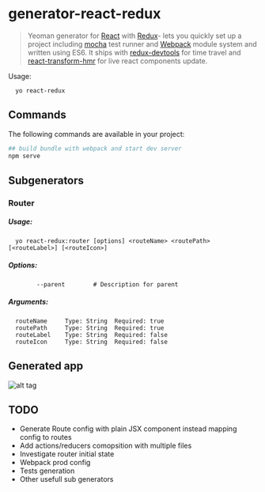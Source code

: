 # generator-react-redux

> Yeoman generator for [React](http://facebook.github.io/react/) with [Redux](http://redux.js.org/)- lets you quickly set up a project including [mocha](https://mochajs.org/) test runner and [Webpack](http://webpack.github.io/) module system and written using ES6. It ships with [redux-devtools](https://github.com/gaearon/redux-devtools) for time travel and [react-transform-hmr](https://github.com/gaearon/react-transform-hmr) for live react components update.

Usage:

```
  yo react-redux
```

## Commands

The following commands are available in your project:

```bash
## build bundle with webpack and start dev server
npm serve
```

## Subgenerators
  
### Router
##### Usage:

```
  yo react-redux:router [options] <routeName> <routePath> [<routeLabel>] [<routeIcon>]
```

##### Options:

```
        --parent        # Description for parent
```

##### Arguments:


```
  routeName     Type: String  Required: true
  routePath     Type: String  Required: true
  routeLabel    Type: String  Required: false
  routeIcon     Type: String  Required: false
```

## Generated app

![alt tag](https://github.com/tonypizzicato/generator-react-redux/blob/master/react-redux.png)

## TODO

- Generate Route config with plain JSX component instead mapping config to routes 
- Add actions/reducers comopsition with multiple files
- Investigate router initial state
- Webpack prod config
- Tests generation
- Other usefull sub generators